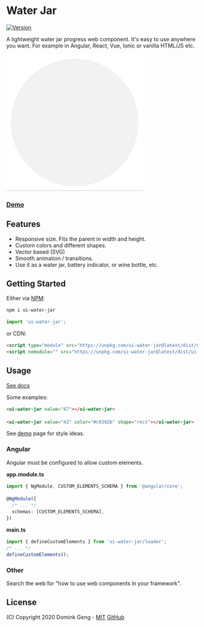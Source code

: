 # Water Jar

[![Version][version]][package]

A lightweight water jar progress web component.
It's easy to use anywhere you want. For example in Angular, React, Vue, Ionic or vanilla HTML/JS etc.

![](img/demo-1.gif)

### [Demo][demos]

## Features

- Responsive size. Fits the parent in width and height.
- Custom colors and different shapes.
- Vector based (SVG)
- Smooth animation / transitions.
- Use it as a water jar, battery indicator, or wine bottle, etc.

## Getting Started

Either via [NPM][package]:

```bash
npm i ui-water-jar
```

```ts
import 'ui-water-jar';
```

or CDN:

```html
<script type="module" src="https://unpkg.com/ui-water-jar@latest/dist/ui-water-jar/ui-water-jar.esm.js"></script>
<script nomodule="" src="https://unpkg.com/ui-water-jar@latest/dist/ui-water-jar/ui-water-jar.js"></script>
```

## Usage

[See docs][github-docs]

Some examples:

```html
<ui-water-jar value="67"></ui-water-jar>

<ui-water-jar value="42" color="#c0392b" shape="rect"></ui-water-jar>
```

See [demo][demos] page for style ideas.

### Angular

Angular must be configured to allow custom elements.

**app.module.ts**

```ts
import { NgModule, CUSTOM_ELEMENTS_SCHEMA } from '@angular/core';

@NgModule({
  /* ... */
  schemas: [CUSTOM_ELEMENTS_SCHEMA],
})
```

**main.ts**

```ts
import { defineCustomElements } from 'ui-water-jar/loader';
/* ... */
defineCustomElements();
```

### Other

Search the web for "how to use web components in your framework".

## License

(C) Copyright 2020 Domink Geng - [MIT](LICENSE) [GitHub][github]

<!-- Links -->

[version]: https://img.shields.io/npm/v/ui-water-jar.svg?style=flat-square
[package]: https://www.npmjs.com/package/ui-water-jar
[demos]: https://domske.github.io/ui-water-jar-demo/
[github]: https://github.com/domske/ui-water-jar
[github-docs]: https://github.com/domske/ui-water-jar/tree/master/src/components/water-jar
